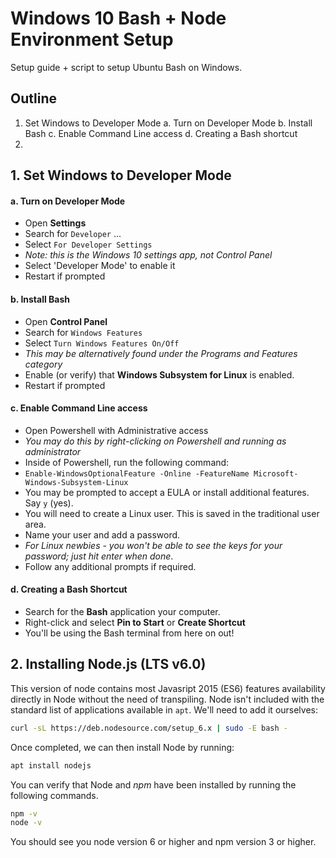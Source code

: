 # Windows 10 Bash + Node Environment Setup

Setup guide + script to setup Ubuntu Bash on Windows.

## Outline

1. Set Windows to Developer Mode
  a. Turn on Developer Mode
  b. Install Bash
  c. Enable Command Line access
  d. Creating a Bash shortcut
2. 

## 1. Set Windows to Developer Mode

#### a. Turn on Developer Mode

* Open **Settings** 
* Search for `Developer` ...
* Select `For Developer Settings`
* _Note: this is the Windows 10 settings app, not Control Panel_
* Select 'Developer Mode' to enable it
* Restart if prompted

#### b. Install Bash

* Open **Control Panel**
* Search for `Windows Features`
* Select `Turn Windows Features On/Off`
* _This may be alternatively found under the Programs and Features category_
* Enable (or verify) that **Windows Subsystem for Linux** is enabled.
* Restart if prompted

#### c. Enable Command Line access

* Open Powershell with Administrative access
* _You may do this by right-clicking on Powershell and running as administrator_
* Inside of Powershell, run the following command:
* `Enable-WindowsOptionalFeature -Online -FeatureName Microsoft-Windows-Subsystem-Linux`
* You may be prompted to accept a EULA or install additional features. Say `y` (yes).
* You will need to create a Linux user. This is saved in the traditional user area.
* Name your user and add a password.
* _For Linux newbies - you won't be able to see the keys for your password; just hit enter when done_.
* Follow any additional prompts if required.

#### d. Creating a Bash Shortcut

* Search for the **Bash** application your computer.
* Right-click and select **Pin to Start** or **Create Shortcut**
* You'll be using the Bash terminal from here on out!

## 2. Installing Node.js (LTS v6.0)

This version of node contains most Javasript 2015 (ES6) features availability directly in Node without the need of transpiling. Node isn't included with the standard list of applications available in `apt`. We'll need to add it ourselves:

```bash
curl -sL https://deb.nodesource.com/setup_6.x | sudo -E bash -
```

Once completed, we can then install Node by running:

```bash
apt install nodejs
```

You can verify that Node and _npm_ have been installed by running the following commands.

```bash
npm -v
node -v
```

You should see you node version 6 or higher and npm version 3 or higher.
